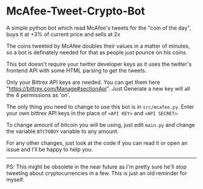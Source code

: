 # McAfee-Tweet-Crypto-Bot
A simple python bot which read McAfee's tweets for the "coin of the day", buys it at +3% of current price and sells at 2x

The coins tweeted by McAfee doubles their values in a matter of minutes, so a bot is definately needed for that as people just pounce on his coins.

This bot doesn't require your twitter developer keys as it uses the twitter's frontend API with some HTML parsing to get the tweets.

Only your Bittrex API keys are needed. You can get them here "https://bittrex.com/Manage#sectionApi". Just Generate a new key will all the 4 permissions as 'on'.

The only thing you need to change to use this bot is in `src/mcafee.py`. Enter your own bittrex API keys in the place of `<API KEY>` and `<API SECRET>`.

To change amount of bitcoin you will be using, just edit `main.py` and change the variable `BTCTOBUY` variable to any amount.

For any other changes, just look at the code if you can read it or open an issue and I'll be happy to help you.

---

PS: This might be obsolete in the near future as I'm pretty sure he'll stop tweeting about cryptocurrencies in a few. This is just an old reminder for myself. 
